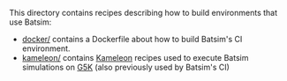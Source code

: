 This directory contains recipes describing how to build environments that
use Batsim:
- [docker/](./docker) contains a Dockerfile about how to build Batsim's CI
  environment.
- [kameleon/](./kameleon) contains [Kameleon](http://kameleon.imag.fr/)
  recipes used to execute Batsim simulations on
  [G5K](https://www.grid5000.fr/mediawiki/index.php/Grid5000:Home)
  (also previously used by Batsim's CI)
